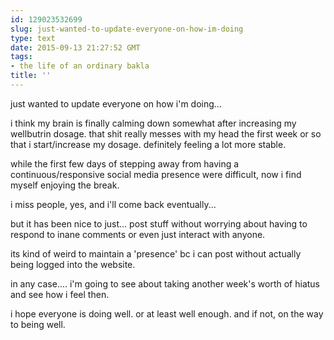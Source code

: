 ```yaml
---
id: 129023532699
slug: just-wanted-to-update-everyone-on-how-im-doing
type: text
date: 2015-09-13 21:27:52 GMT
tags:
- the life of an ordinary bakla
title: ''
---
```

just wanted to update everyone on how i'm doing...

i think my brain is finally calming down somewhat after increasing my wellbutrin dosage. that shit really messes with my head the first week or so that i start/increase my dosage. definitely feeling a lot more stable.

while the first few days of stepping away from having a continuous/responsive social media presence were difficult, now i find myself enjoying the break.

i miss people, yes, and i'll come back eventually...

but it has been nice to just... post stuff without worrying about having to respond to inane comments or even just interact with anyone.

its kind of weird to maintain a 'presence' bc i can post without actually being logged into the website. 

in any case.... i'm going to see about taking another week's worth of hiatus and see how i feel then.

i hope everyone is doing well. or at least well enough. and if not, on the way to being well.